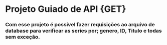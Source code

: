 # Projeto Guiado de API {GET}
### Com esse projeto é possivel fazer requisições ao arquivo de database para verificar as series por; genero, ID, Titulo e todas sem exceção.

